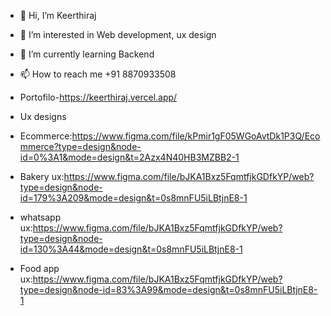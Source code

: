 - 👋 Hi, I’m Keerthiraj
- 👀 I’m interested in Web development, ux design
- 🌱 I’m currently learning Backend
- 📫 How to reach me +91 8870933508
- Portofilo-https://keerthiraj.vercel.app/

- Ux designs
- Ecommerce:https://www.figma.com/file/kPmir1gF05WGoAvtDk1P3Q/Ecommerce?type=design&node-id=0%3A1&mode=design&t=2Azx4N40HB3MZBB2-1
- Bakery ux:https://www.figma.com/file/bJKA1Bxz5FqmtfjkGDfkYP/web?type=design&node-id=179%3A209&mode=design&t=0s8mnFU5iLBtjnE8-1
- whatsapp ux:https://www.figma.com/file/bJKA1Bxz5FqmtfjkGDfkYP/web?type=design&node-id=130%3A44&mode=design&t=0s8mnFU5iLBtjnE8-1
- Food app ux:https://www.figma.com/file/bJKA1Bxz5FqmtfjkGDfkYP/web?type=design&node-id=83%3A99&mode=design&t=0s8mnFU5iLBtjnE8-1
  


